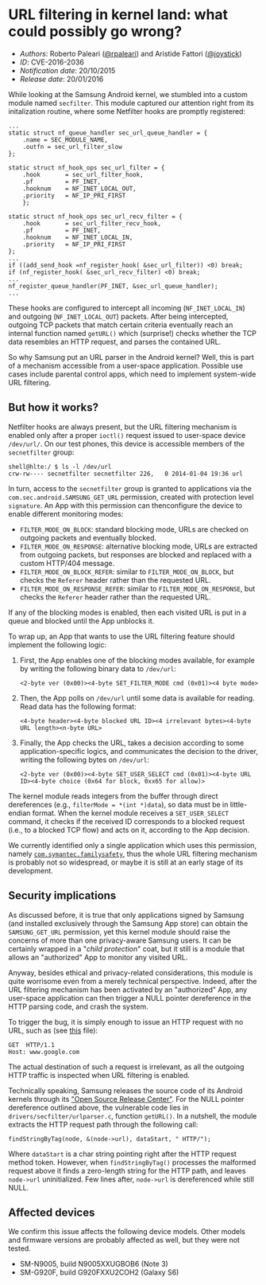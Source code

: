 # URL filtering in kernel land: what could possibly go wrong? #

* _Authors_: Roberto Paleari ([@rpaleari](https://twitter.com/rpaleari)) and Aristide Fattori ([@joystick](https://twitter.com/joystick))
* _ID_: CVE-2016-2036
* _Notification date_: 20/10/2015
* _Release date_: 20/01/2016

While looking at the Samsung Android kernel, we stumbled into a custom module
named `secfilter`. This module captured our attention right from its
initalization routine, where some Netfilter hooks are promptly registered:

	...
	static struct nf_queue_handler sec_url_queue_handler = {
		.name = SEC_MODULE_NAME,
		.outfn = sec_url_filter_slow
	};

	static struct nf_hook_ops sec_url_filter = {
		.hook       = sec_url_filter_hook,
		.pf         = PF_INET,
		.hooknum    = NF_INET_LOCAL_OUT,
		.priority   = NF_IP_PRI_FIRST
		};

	static struct nf_hook_ops sec_url_recv_filter = {
		.hook       = sec_url_filter_recv_hook,
		.pf         = PF_INET,
		.hooknum    = NF_INET_LOCAL_IN,
		.priority   = NF_IP_PRI_FIRST
	};
	...
	if ((add_send_hook =nf_register_hook( &sec_url_filter)) <0) break;
	if (nf_register_hook( &sec_url_recv_filter) <0) break;
	...
	nf_register_queue_handler(PF_INET, &sec_url_queue_handler);
	...


These hooks are configured to intercept all incoming (`NF_INET_LOCAL_IN`) and
outgoing (`NF_INET_LOCAL_OUT`) packets. After being intercepted, outgoing TCP
packets that match certain criteria eventually reach an internal function named
`getURL()` which (surprise!) checks whether the TCP data resembles an HTTP
request, and parses the contained URL.

So why Samsung put an URL parser in the Android kernel? Well, this is part of a
mechanism accessible from a user-space application. Possible use cases include
parental control apps, which need to implement system-wide URL filtering.

## But how it works? ##

Netfilter hooks are always present, but the URL filtering mechanism is enabled
only after a proper `ioctl()` request issued to user-space device
`/dev/url/`. On our test phones, this device is accessible members of the
`secnetfilter` group:

	shell@hlte:/ $ ls -l /dev/url
	crw-rw---- secnetfilter secnetfilter 226,   0 2014-01-04 19:36 url

In turn, access to the `secnetfilter` group is granted to applications via the
`com.sec.android.SAMSUNG_GET_URL` permission, created with protection level
`signature`. An App with this permission can thenconfigure the device to enable
different monitoring modes:

* `FILTER_MODE_ON_BLOCK`: standard blocking mode, URLs are checked on outgoing
  packets and eventually blocked.
* `FILTER_MODE_ON_RESPONSE`: alternative blocking mode, URLs are extracted from
  outgoing packets, but responses are blocked and replaced with a custom
  HTTP/404 message.
* `FILTER_MODE_ON_BLOCK_REFER`: similar to `FILTER_MODE_ON_BLOCK`, but checks
  the `Referer` header rather than the requested URL.
* `FILTER_MODE_ON_RESPONSE_REFER`: similar to `FILTER_MODE_ON_RESPONSE`, but
  checks the `Referer` header rather than the requested URL.

If any of the blocking modes is enabled, then each visited URL is put in a
queue and blocked until the App unblocks it.

To wrap up, an App that wants to use the URL filtering feature should implement
the following logic:

1. First, the App enables one of the blocking modes available, for example by
   writing the following binary data to `/dev/url`:

	`<2-byte ver (0x00)><4-byte SET_FILTER_MODE cmd (0x01)><4 byte mode>`

2. Then, the App polls on `/dev/url` until some data is available for
   reading. Read data has the following format:

	`<4-byte header><4-byte blocked URL ID><4 irrelevant bytes><4-byte URL length><n-byte URL>`

3. Finally, the App checks the URL, takes a decision according to some
   application-specific logics, and communicates the decision to the driver,
   writing the following bytes on `/dev/url`:

	`<2-byte ver (0x00)><4-byte SET_USER_SELECT cmd (0x01)><4-byte URL ID><4-byte choice (0x64 for block, 0xx65 for allow)>`

The kernel module reads integers from the buffer through direct dereferences
(e.g., `filterMode = *(int *)data`), so data must be in little-endian
format. When the kernel module receives a `SET_USER_SELECT` command, it checks
if the received ID corresponds to a blocked request (i.e., to a blocked TCP
flow) and acts on it, according to the App decision.

We currently identified only a single application which uses this permission,
namely
[`com.symantec.familysafety`](https://play.google.com/store/apps/details?id=com.symantec.familysafety),
thus the whole URL filtering mechanism is probably not so widespread, or maybe
it is still at an early stage of its development.

## Security implications ##

As discussed before, it is true that only applications signed by Samsung (and
installed exclusively through the Samsung App store) can obtain the
`SAMSUNG_GET_URL` permission, yet this kernel module should raise the concerns
of more than one privacy-aware Samsung users. It can be certainly wrapped in a
"_child protection_" coat, but it still is a module that allows an "authorized"
App to monitor any visited URL.

Anyway, besides ethical and privacy-related considerations, this module is
quite worrisome even from a merely technical perspective. Indeed, after the URL
filtering mechanism has been activated by an "authorized" App, any user-space
application can then trigger a NULL pointer dereference in the HTTP parsing
code, and crash the system.

To trigger the bug, it is simply enough to issue an HTTP request with no URL,
such as (see [this](secnetfilter-crash1.txt) file):

	GET  HTTP/1.1
	Host: www.google.com

The actual destination of such a request is irrelevant, as all the outgoing
HTTP traffic is inspected when URL filtering is enabled.

Technically speaking, Samsung releases the source code of its Android kernels
through its ["Open Source Release Center"](http://opensource.samsung.com/). For
the NULL pointer dereference outlined above, the vulnerable code lies in
`drivers/secfilter/urlparser.c`, function `getURL()`. In a nutshell, the module
extracts the HTTP request path through the following call:

	findStringByTag(node, &(node->url), dataStart, " HTTP/");

Where `dataStart` is a char string pointing right after the HTTP request method
token. However, when `findStringByTag()` processes the malformed request above
it finds a zero-length string for the HTTP path, and leaves `node->url`
uninitialized. Few lines after, `node->url` is dereferenced while still NULL.

## Affected devices ##

We confirm this issue affects the following device models. Other models and
firmware versions are probably affected as well, but they were not tested.

* SM-N9005, build N9005XXUGBOB6 (Note 3)
* SM-G920F, build G920FXXU2COH2 (Galaxy S6)
